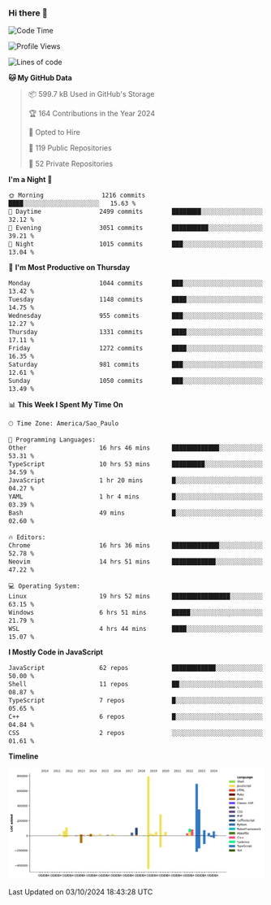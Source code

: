 ### Hi there 👋

<!--START_SECTION:waka-->
![Code Time](http://img.shields.io/badge/Code%20Time-6%2C516%20hrs%2038%20mins-blue)

![Profile Views](http://img.shields.io/badge/Profile%20Views-0-blue)

![Lines of code](https://img.shields.io/badge/From%20Hello%20World%20I%27ve%20Written-3.1%20million%20lines%20of%20code-blue)

**🐱 My GitHub Data** 

> 📦 599.7 kB Used in GitHub's Storage 
 > 
> 🏆 164 Contributions in the Year 2024
 > 
> 💼 Opted to Hire
 > 
> 📜 119 Public Repositories 
 > 
> 🔑 52 Private Repositories 
 > 
**I'm a Night 🦉** 

```text
🌞 Morning                1216 commits        ████░░░░░░░░░░░░░░░░░░░░░   15.63 % 
🌆 Daytime                2499 commits        ████████░░░░░░░░░░░░░░░░░   32.12 % 
🌃 Evening                3051 commits        ██████████░░░░░░░░░░░░░░░   39.21 % 
🌙 Night                  1015 commits        ███░░░░░░░░░░░░░░░░░░░░░░   13.04 % 
```
📅 **I'm Most Productive on Thursday** 

```text
Monday                   1044 commits        ███░░░░░░░░░░░░░░░░░░░░░░   13.42 % 
Tuesday                  1148 commits        ████░░░░░░░░░░░░░░░░░░░░░   14.75 % 
Wednesday                955 commits         ███░░░░░░░░░░░░░░░░░░░░░░   12.27 % 
Thursday                 1331 commits        ████░░░░░░░░░░░░░░░░░░░░░   17.11 % 
Friday                   1272 commits        ████░░░░░░░░░░░░░░░░░░░░░   16.35 % 
Saturday                 981 commits         ███░░░░░░░░░░░░░░░░░░░░░░   12.61 % 
Sunday                   1050 commits        ███░░░░░░░░░░░░░░░░░░░░░░   13.49 % 
```


📊 **This Week I Spent My Time On** 

```text
🕑︎ Time Zone: America/Sao_Paulo

💬 Programming Languages: 
Other                    16 hrs 46 mins      █████████████░░░░░░░░░░░░   53.31 % 
TypeScript               10 hrs 53 mins      █████████░░░░░░░░░░░░░░░░   34.59 % 
JavaScript               1 hr 20 mins        █░░░░░░░░░░░░░░░░░░░░░░░░   04.27 % 
YAML                     1 hr 4 mins         █░░░░░░░░░░░░░░░░░░░░░░░░   03.39 % 
Bash                     49 mins             █░░░░░░░░░░░░░░░░░░░░░░░░   02.60 % 

🔥 Editors: 
Chrome                   16 hrs 36 mins      █████████████░░░░░░░░░░░░   52.78 % 
Neovim                   14 hrs 51 mins      ████████████░░░░░░░░░░░░░   47.22 % 

💻 Operating System: 
Linux                    19 hrs 52 mins      ████████████████░░░░░░░░░   63.15 % 
Windows                  6 hrs 51 mins       █████░░░░░░░░░░░░░░░░░░░░   21.79 % 
WSL                      4 hrs 44 mins       ████░░░░░░░░░░░░░░░░░░░░░   15.07 % 
```

**I Mostly Code in JavaScript** 

```text
JavaScript               62 repos            ████████████░░░░░░░░░░░░░   50.00 % 
Shell                    11 repos            ██░░░░░░░░░░░░░░░░░░░░░░░   08.87 % 
TypeScript               7 repos             █░░░░░░░░░░░░░░░░░░░░░░░░   05.65 % 
C++                      6 repos             █░░░░░░░░░░░░░░░░░░░░░░░░   04.84 % 
CSS                      2 repos             ░░░░░░░░░░░░░░░░░░░░░░░░░   01.61 % 
```



**Timeline**

![Lines of Code chart](https://raw.githubusercontent.com/jampow/jampow/master/assets/bar_graph.png)


 Last Updated on 03/10/2024 18:43:28 UTC
<!--END_SECTION:waka-->
